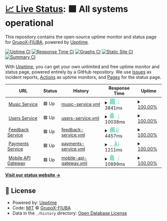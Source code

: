 # [📈 Live Status](https://GrupoX-FIUBA.github.io/music-service-status): <!--live status--> **🟩 All systems operational**

This repository contains the open-source uptime monitor and status page for [GrupoX-FIUBA](https://GrupoX-FIUBA.github.io/music-service-status), powered by [Upptime](https://github.com/upptime/upptime).

[![Uptime CI](https://github.com/GrupoX-FIUBA/music-service-status/workflows/Uptime%20CI/badge.svg)](https://github.com/GrupoX-FIUBA/music-service-status/actions?query=workflow%3A%22Uptime+CI%22)
[![Response Time CI](https://github.com/GrupoX-FIUBA/music-service-status/workflows/Response%20Time%20CI/badge.svg)](https://github.com/GrupoX-FIUBA/music-service-status/actions?query=workflow%3A%22Response+Time+CI%22)
[![Graphs CI](https://github.com/GrupoX-FIUBA/music-service-status/workflows/Graphs%20CI/badge.svg)](https://github.com/GrupoX-FIUBA/music-service-status/actions?query=workflow%3A%22Graphs+CI%22)
[![Static Site CI](https://github.com/GrupoX-FIUBA/music-service-status/workflows/Static%20Site%20CI/badge.svg)](https://github.com/GrupoX-FIUBA/music-service-status/actions?query=workflow%3A%22Static+Site+CI%22)
[![Summary CI](https://github.com/GrupoX-FIUBA/music-service-status/workflows/Summary%20CI/badge.svg)](https://github.com/GrupoX-FIUBA/music-service-status/actions?query=workflow%3A%22Summary+CI%22)

With [Upptime](https://upptime.js.org), you can get your own unlimited and free uptime monitor and status page, powered entirely by a GitHub repository. We use [Issues](https://github.com/GrupoX-FIUBA/music-service-status/issues) as incident reports, [Actions](https://github.com/GrupoX-FIUBA/music-service-status/actions) as uptime monitors, and [Pages](https://GrupoX-FIUBA.github.io/music-service-status) for the status page.

<!--start: status pages-->
<!-- This summary is generated by Upptime (https://github.com/upptime/upptime) -->
<!-- Do not edit this manually, your changes will be overwritten -->
<!-- prettier-ignore -->
| URL | Status | History | Response Time | Uptime |
| --- | ------ | ------- | ------------- | ------ |
| <img alt="" src="https://favicons.githubusercontent.com/grupox-music-service.herokuapp.com" height="13"> [Music Service](https://grupox-music-service.herokuapp.com/docs) | 🟩 Up | [music-service.yml](https://github.com/GrupoX-FIUBA/services-status/commits/HEAD/history/music-service.yml) | <details><summary><img alt="Response time graph" src="./graphs/music-service/response-time-week.png" height="20"> 3841ms</summary><br><a href="https://status.spotifiuby.com.ar/history/music-service"><img alt="Response time 4897" src="https://img.shields.io/endpoint?url=https%3A%2F%2Fraw.githubusercontent.com%2FGrupoX-FIUBA%2Fservices-status%2FHEAD%2Fapi%2Fmusic-service%2Fresponse-time.json"></a><br><a href="https://status.spotifiuby.com.ar/history/music-service"><img alt="24-hour response time 6307" src="https://img.shields.io/endpoint?url=https%3A%2F%2Fraw.githubusercontent.com%2FGrupoX-FIUBA%2Fservices-status%2FHEAD%2Fapi%2Fmusic-service%2Fresponse-time-day.json"></a><br><a href="https://status.spotifiuby.com.ar/history/music-service"><img alt="7-day response time 3841" src="https://img.shields.io/endpoint?url=https%3A%2F%2Fraw.githubusercontent.com%2FGrupoX-FIUBA%2Fservices-status%2FHEAD%2Fapi%2Fmusic-service%2Fresponse-time-week.json"></a><br><a href="https://status.spotifiuby.com.ar/history/music-service"><img alt="30-day response time 5160" src="https://img.shields.io/endpoint?url=https%3A%2F%2Fraw.githubusercontent.com%2FGrupoX-FIUBA%2Fservices-status%2FHEAD%2Fapi%2Fmusic-service%2Fresponse-time-month.json"></a><br><a href="https://status.spotifiuby.com.ar/history/music-service"><img alt="1-year response time 4897" src="https://img.shields.io/endpoint?url=https%3A%2F%2Fraw.githubusercontent.com%2FGrupoX-FIUBA%2Fservices-status%2FHEAD%2Fapi%2Fmusic-service%2Fresponse-time-year.json"></a></details> | <details><summary><a href="https://status.spotifiuby.com.ar/history/music-service">100.00%</a></summary><a href="https://status.spotifiuby.com.ar/history/music-service"><img alt="All-time uptime 99.66%" src="https://img.shields.io/endpoint?url=https%3A%2F%2Fraw.githubusercontent.com%2FGrupoX-FIUBA%2Fservices-status%2FHEAD%2Fapi%2Fmusic-service%2Fuptime.json"></a><br><a href="https://status.spotifiuby.com.ar/history/music-service"><img alt="24-hour uptime 100.00%" src="https://img.shields.io/endpoint?url=https%3A%2F%2Fraw.githubusercontent.com%2FGrupoX-FIUBA%2Fservices-status%2FHEAD%2Fapi%2Fmusic-service%2Fuptime-day.json"></a><br><a href="https://status.spotifiuby.com.ar/history/music-service"><img alt="7-day uptime 100.00%" src="https://img.shields.io/endpoint?url=https%3A%2F%2Fraw.githubusercontent.com%2FGrupoX-FIUBA%2Fservices-status%2FHEAD%2Fapi%2Fmusic-service%2Fuptime-week.json"></a><br><a href="https://status.spotifiuby.com.ar/history/music-service"><img alt="30-day uptime 100.00%" src="https://img.shields.io/endpoint?url=https%3A%2F%2Fraw.githubusercontent.com%2FGrupoX-FIUBA%2Fservices-status%2FHEAD%2Fapi%2Fmusic-service%2Fuptime-month.json"></a><br><a href="https://status.spotifiuby.com.ar/history/music-service"><img alt="1-year uptime 99.66%" src="https://img.shields.io/endpoint?url=https%3A%2F%2Fraw.githubusercontent.com%2FGrupoX-FIUBA%2Fservices-status%2FHEAD%2Fapi%2Fmusic-service%2Fuptime-year.json"></a></details>
| <img alt="" src="https://favicons.githubusercontent.com/spotifiuby-users-service.herokuapp.com" height="13"> [Users Service](https://spotifiuby-users-service.herokuapp.com/docs) | 🟩 Up | [users-service.yml](https://github.com/GrupoX-FIUBA/services-status/commits/HEAD/history/users-service.yml) | <details><summary><img alt="Response time graph" src="./graphs/users-service/response-time-week.png" height="20"> 10038ms</summary><br><a href="https://status.spotifiuby.com.ar/history/users-service"><img alt="Response time 15110" src="https://img.shields.io/endpoint?url=https%3A%2F%2Fraw.githubusercontent.com%2FGrupoX-FIUBA%2Fservices-status%2FHEAD%2Fapi%2Fusers-service%2Fresponse-time.json"></a><br><a href="https://status.spotifiuby.com.ar/history/users-service"><img alt="24-hour response time 20333" src="https://img.shields.io/endpoint?url=https%3A%2F%2Fraw.githubusercontent.com%2FGrupoX-FIUBA%2Fservices-status%2FHEAD%2Fapi%2Fusers-service%2Fresponse-time-day.json"></a><br><a href="https://status.spotifiuby.com.ar/history/users-service"><img alt="7-day response time 10038" src="https://img.shields.io/endpoint?url=https%3A%2F%2Fraw.githubusercontent.com%2FGrupoX-FIUBA%2Fservices-status%2FHEAD%2Fapi%2Fusers-service%2Fresponse-time-week.json"></a><br><a href="https://status.spotifiuby.com.ar/history/users-service"><img alt="30-day response time 14230" src="https://img.shields.io/endpoint?url=https%3A%2F%2Fraw.githubusercontent.com%2FGrupoX-FIUBA%2Fservices-status%2FHEAD%2Fapi%2Fusers-service%2Fresponse-time-month.json"></a><br><a href="https://status.spotifiuby.com.ar/history/users-service"><img alt="1-year response time 15110" src="https://img.shields.io/endpoint?url=https%3A%2F%2Fraw.githubusercontent.com%2FGrupoX-FIUBA%2Fservices-status%2FHEAD%2Fapi%2Fusers-service%2Fresponse-time-year.json"></a></details> | <details><summary><a href="https://status.spotifiuby.com.ar/history/users-service">100.00%</a></summary><a href="https://status.spotifiuby.com.ar/history/users-service"><img alt="All-time uptime 100.00%" src="https://img.shields.io/endpoint?url=https%3A%2F%2Fraw.githubusercontent.com%2FGrupoX-FIUBA%2Fservices-status%2FHEAD%2Fapi%2Fusers-service%2Fuptime.json"></a><br><a href="https://status.spotifiuby.com.ar/history/users-service"><img alt="24-hour uptime 100.00%" src="https://img.shields.io/endpoint?url=https%3A%2F%2Fraw.githubusercontent.com%2FGrupoX-FIUBA%2Fservices-status%2FHEAD%2Fapi%2Fusers-service%2Fuptime-day.json"></a><br><a href="https://status.spotifiuby.com.ar/history/users-service"><img alt="7-day uptime 100.00%" src="https://img.shields.io/endpoint?url=https%3A%2F%2Fraw.githubusercontent.com%2FGrupoX-FIUBA%2Fservices-status%2FHEAD%2Fapi%2Fusers-service%2Fuptime-week.json"></a><br><a href="https://status.spotifiuby.com.ar/history/users-service"><img alt="30-day uptime 100.00%" src="https://img.shields.io/endpoint?url=https%3A%2F%2Fraw.githubusercontent.com%2FGrupoX-FIUBA%2Fservices-status%2FHEAD%2Fapi%2Fusers-service%2Fuptime-month.json"></a><br><a href="https://status.spotifiuby.com.ar/history/users-service"><img alt="1-year uptime 100.00%" src="https://img.shields.io/endpoint?url=https%3A%2F%2Fraw.githubusercontent.com%2FGrupoX-FIUBA%2Fservices-status%2FHEAD%2Fapi%2Fusers-service%2Fuptime-year.json"></a></details>
| <img alt="" src="https://favicons.githubusercontent.com/grupox-feedback-service.herokuapp.com" height="13"> [Feedback Service](https://grupox-feedback-service.herokuapp.com/docs) | 🟩 Up | [feedback-service.yml](https://github.com/GrupoX-FIUBA/services-status/commits/HEAD/history/feedback-service.yml) | <details><summary><img alt="Response time graph" src="./graphs/feedback-service/response-time-week.png" height="20"> 4457ms</summary><br><a href="https://status.spotifiuby.com.ar/history/feedback-service"><img alt="Response time 5792" src="https://img.shields.io/endpoint?url=https%3A%2F%2Fraw.githubusercontent.com%2FGrupoX-FIUBA%2Fservices-status%2FHEAD%2Fapi%2Ffeedback-service%2Fresponse-time.json"></a><br><a href="https://status.spotifiuby.com.ar/history/feedback-service"><img alt="24-hour response time 7270" src="https://img.shields.io/endpoint?url=https%3A%2F%2Fraw.githubusercontent.com%2FGrupoX-FIUBA%2Fservices-status%2FHEAD%2Fapi%2Ffeedback-service%2Fresponse-time-day.json"></a><br><a href="https://status.spotifiuby.com.ar/history/feedback-service"><img alt="7-day response time 4457" src="https://img.shields.io/endpoint?url=https%3A%2F%2Fraw.githubusercontent.com%2FGrupoX-FIUBA%2Fservices-status%2FHEAD%2Fapi%2Ffeedback-service%2Fresponse-time-week.json"></a><br><a href="https://status.spotifiuby.com.ar/history/feedback-service"><img alt="30-day response time 5783" src="https://img.shields.io/endpoint?url=https%3A%2F%2Fraw.githubusercontent.com%2FGrupoX-FIUBA%2Fservices-status%2FHEAD%2Fapi%2Ffeedback-service%2Fresponse-time-month.json"></a><br><a href="https://status.spotifiuby.com.ar/history/feedback-service"><img alt="1-year response time 5792" src="https://img.shields.io/endpoint?url=https%3A%2F%2Fraw.githubusercontent.com%2FGrupoX-FIUBA%2Fservices-status%2FHEAD%2Fapi%2Ffeedback-service%2Fresponse-time-year.json"></a></details> | <details><summary><a href="https://status.spotifiuby.com.ar/history/feedback-service">100.00%</a></summary><a href="https://status.spotifiuby.com.ar/history/feedback-service"><img alt="All-time uptime 100.00%" src="https://img.shields.io/endpoint?url=https%3A%2F%2Fraw.githubusercontent.com%2FGrupoX-FIUBA%2Fservices-status%2FHEAD%2Fapi%2Ffeedback-service%2Fuptime.json"></a><br><a href="https://status.spotifiuby.com.ar/history/feedback-service"><img alt="24-hour uptime 100.00%" src="https://img.shields.io/endpoint?url=https%3A%2F%2Fraw.githubusercontent.com%2FGrupoX-FIUBA%2Fservices-status%2FHEAD%2Fapi%2Ffeedback-service%2Fuptime-day.json"></a><br><a href="https://status.spotifiuby.com.ar/history/feedback-service"><img alt="7-day uptime 100.00%" src="https://img.shields.io/endpoint?url=https%3A%2F%2Fraw.githubusercontent.com%2FGrupoX-FIUBA%2Fservices-status%2FHEAD%2Fapi%2Ffeedback-service%2Fuptime-week.json"></a><br><a href="https://status.spotifiuby.com.ar/history/feedback-service"><img alt="30-day uptime 100.00%" src="https://img.shields.io/endpoint?url=https%3A%2F%2Fraw.githubusercontent.com%2FGrupoX-FIUBA%2Fservices-status%2FHEAD%2Fapi%2Ffeedback-service%2Fuptime-month.json"></a><br><a href="https://status.spotifiuby.com.ar/history/feedback-service"><img alt="1-year uptime 100.00%" src="https://img.shields.io/endpoint?url=https%3A%2F%2Fraw.githubusercontent.com%2FGrupoX-FIUBA%2Fservices-status%2FHEAD%2Fapi%2Ffeedback-service%2Fuptime-year.json"></a></details>
| <img alt="" src="https://favicons.githubusercontent.com/spotifiuby-payments-service.herokuapp.com" height="13"> [Payments Service](https://spotifiuby-payments-service.herokuapp.com/docs/) | 🟩 Up | [payments-service.yml](https://github.com/GrupoX-FIUBA/services-status/commits/HEAD/history/payments-service.yml) | <details><summary><img alt="Response time graph" src="./graphs/payments-service/response-time-week.png" height="20"> 1211ms</summary><br><a href="https://status.spotifiuby.com.ar/history/payments-service"><img alt="Response time 1211" src="https://img.shields.io/endpoint?url=https%3A%2F%2Fraw.githubusercontent.com%2FGrupoX-FIUBA%2Fservices-status%2FHEAD%2Fapi%2Fpayments-service%2Fresponse-time.json"></a><br><a href="https://status.spotifiuby.com.ar/history/payments-service"><img alt="24-hour response time 3299" src="https://img.shields.io/endpoint?url=https%3A%2F%2Fraw.githubusercontent.com%2FGrupoX-FIUBA%2Fservices-status%2FHEAD%2Fapi%2Fpayments-service%2Fresponse-time-day.json"></a><br><a href="https://status.spotifiuby.com.ar/history/payments-service"><img alt="7-day response time 1211" src="https://img.shields.io/endpoint?url=https%3A%2F%2Fraw.githubusercontent.com%2FGrupoX-FIUBA%2Fservices-status%2FHEAD%2Fapi%2Fpayments-service%2Fresponse-time-week.json"></a><br><a href="https://status.spotifiuby.com.ar/history/payments-service"><img alt="30-day response time 1211" src="https://img.shields.io/endpoint?url=https%3A%2F%2Fraw.githubusercontent.com%2FGrupoX-FIUBA%2Fservices-status%2FHEAD%2Fapi%2Fpayments-service%2Fresponse-time-month.json"></a><br><a href="https://status.spotifiuby.com.ar/history/payments-service"><img alt="1-year response time 1211" src="https://img.shields.io/endpoint?url=https%3A%2F%2Fraw.githubusercontent.com%2FGrupoX-FIUBA%2Fservices-status%2FHEAD%2Fapi%2Fpayments-service%2Fresponse-time-year.json"></a></details> | <details><summary><a href="https://status.spotifiuby.com.ar/history/payments-service">100.00%</a></summary><a href="https://status.spotifiuby.com.ar/history/payments-service"><img alt="All-time uptime 100.00%" src="https://img.shields.io/endpoint?url=https%3A%2F%2Fraw.githubusercontent.com%2FGrupoX-FIUBA%2Fservices-status%2FHEAD%2Fapi%2Fpayments-service%2Fuptime.json"></a><br><a href="https://status.spotifiuby.com.ar/history/payments-service"><img alt="24-hour uptime 100.00%" src="https://img.shields.io/endpoint?url=https%3A%2F%2Fraw.githubusercontent.com%2FGrupoX-FIUBA%2Fservices-status%2FHEAD%2Fapi%2Fpayments-service%2Fuptime-day.json"></a><br><a href="https://status.spotifiuby.com.ar/history/payments-service"><img alt="7-day uptime 100.00%" src="https://img.shields.io/endpoint?url=https%3A%2F%2Fraw.githubusercontent.com%2FGrupoX-FIUBA%2Fservices-status%2FHEAD%2Fapi%2Fpayments-service%2Fuptime-week.json"></a><br><a href="https://status.spotifiuby.com.ar/history/payments-service"><img alt="30-day uptime 100.00%" src="https://img.shields.io/endpoint?url=https%3A%2F%2Fraw.githubusercontent.com%2FGrupoX-FIUBA%2Fservices-status%2FHEAD%2Fapi%2Fpayments-service%2Fuptime-month.json"></a><br><a href="https://status.spotifiuby.com.ar/history/payments-service"><img alt="1-year uptime 100.00%" src="https://img.shields.io/endpoint?url=https%3A%2F%2Fraw.githubusercontent.com%2FGrupoX-FIUBA%2Fservices-status%2FHEAD%2Fapi%2Fpayments-service%2Fuptime-year.json"></a></details>
| <img alt="" src="https://favicons.githubusercontent.com/api-gateway-mobile.herokuapp.com" height="13"> [Mobile API Gateway](https://api-gateway-mobile.herokuapp.com/docs) | 🟩 Up | [mobile-api-gateway.yml](https://github.com/GrupoX-FIUBA/services-status/commits/HEAD/history/mobile-api-gateway.yml) | <details><summary><img alt="Response time graph" src="./graphs/mobile-api-gateway/response-time-week.png" height="20"> 10899ms</summary><br><a href="https://status.spotifiuby.com.ar/history/mobile-api-gateway"><img alt="Response time 12188" src="https://img.shields.io/endpoint?url=https%3A%2F%2Fraw.githubusercontent.com%2FGrupoX-FIUBA%2Fservices-status%2FHEAD%2Fapi%2Fmobile-api-gateway%2Fresponse-time.json"></a><br><a href="https://status.spotifiuby.com.ar/history/mobile-api-gateway"><img alt="24-hour response time 22377" src="https://img.shields.io/endpoint?url=https%3A%2F%2Fraw.githubusercontent.com%2FGrupoX-FIUBA%2Fservices-status%2FHEAD%2Fapi%2Fmobile-api-gateway%2Fresponse-time-day.json"></a><br><a href="https://status.spotifiuby.com.ar/history/mobile-api-gateway"><img alt="7-day response time 10899" src="https://img.shields.io/endpoint?url=https%3A%2F%2Fraw.githubusercontent.com%2FGrupoX-FIUBA%2Fservices-status%2FHEAD%2Fapi%2Fmobile-api-gateway%2Fresponse-time-week.json"></a><br><a href="https://status.spotifiuby.com.ar/history/mobile-api-gateway"><img alt="30-day response time 15897" src="https://img.shields.io/endpoint?url=https%3A%2F%2Fraw.githubusercontent.com%2FGrupoX-FIUBA%2Fservices-status%2FHEAD%2Fapi%2Fmobile-api-gateway%2Fresponse-time-month.json"></a><br><a href="https://status.spotifiuby.com.ar/history/mobile-api-gateway"><img alt="1-year response time 12188" src="https://img.shields.io/endpoint?url=https%3A%2F%2Fraw.githubusercontent.com%2FGrupoX-FIUBA%2Fservices-status%2FHEAD%2Fapi%2Fmobile-api-gateway%2Fresponse-time-year.json"></a></details> | <details><summary><a href="https://status.spotifiuby.com.ar/history/mobile-api-gateway">100.00%</a></summary><a href="https://status.spotifiuby.com.ar/history/mobile-api-gateway"><img alt="All-time uptime 100.00%" src="https://img.shields.io/endpoint?url=https%3A%2F%2Fraw.githubusercontent.com%2FGrupoX-FIUBA%2Fservices-status%2FHEAD%2Fapi%2Fmobile-api-gateway%2Fuptime.json"></a><br><a href="https://status.spotifiuby.com.ar/history/mobile-api-gateway"><img alt="24-hour uptime 100.00%" src="https://img.shields.io/endpoint?url=https%3A%2F%2Fraw.githubusercontent.com%2FGrupoX-FIUBA%2Fservices-status%2FHEAD%2Fapi%2Fmobile-api-gateway%2Fuptime-day.json"></a><br><a href="https://status.spotifiuby.com.ar/history/mobile-api-gateway"><img alt="7-day uptime 100.00%" src="https://img.shields.io/endpoint?url=https%3A%2F%2Fraw.githubusercontent.com%2FGrupoX-FIUBA%2Fservices-status%2FHEAD%2Fapi%2Fmobile-api-gateway%2Fuptime-week.json"></a><br><a href="https://status.spotifiuby.com.ar/history/mobile-api-gateway"><img alt="30-day uptime 100.00%" src="https://img.shields.io/endpoint?url=https%3A%2F%2Fraw.githubusercontent.com%2FGrupoX-FIUBA%2Fservices-status%2FHEAD%2Fapi%2Fmobile-api-gateway%2Fuptime-month.json"></a><br><a href="https://status.spotifiuby.com.ar/history/mobile-api-gateway"><img alt="1-year uptime 100.00%" src="https://img.shields.io/endpoint?url=https%3A%2F%2Fraw.githubusercontent.com%2FGrupoX-FIUBA%2Fservices-status%2FHEAD%2Fapi%2Fmobile-api-gateway%2Fuptime-year.json"></a></details>

<!--end: status pages-->

[**Visit our status website →**](https://GrupoX-FIUBA.github.io/music-service-status)

## 📄 License

- Powered by: [Upptime](https://github.com/upptime/upptime)
- Code: [MIT](./LICENSE) © [GrupoX-FIUBA](https://GrupoX-FIUBA.github.io/music-service-status)
- Data in the `./history` directory: [Open Database License](https://opendatacommons.org/licenses/odbl/1-0/)
